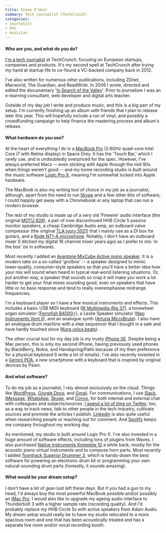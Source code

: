 ```yaml
---
title: Steve O'Hear
summary: Tech journalist (TechCrunch)
categories:
- journalist
- mac
- musician
---
```


#### Who are you, and what do you do?

[I'm a tech journalist](http://www.ohear.net/ "Steve's website.") at TechCrunch, focusing on European startups, companies and products. It's my second spell at TechCrunch after trying my hand at startup life to co-found a VC-backed company back in 2012. 

I've also written for numerous other publications, including ZDnet, Macworld, The Guardian, and ReadWrite. In 2006 I wrote, directed and edited the documentary '[In Search of the Valley](http://www.stage4.co.uk/film/ "A film about Silicon Valley.")'. Prior to journalism I was an e-learning consultant, web developer and digital arts teacher.

Outside of my day job I write and produce music, and this is a big part of my setup. I'm currently finishing up an album with friends that I plan to release later this year. This will hopefully include a run of vinyl, and possibly a crowdfunding campaign to help finance the mastering process and album's release.

#### What hardware do you use?

At the heart of everything I do is a [MacBook Pro][macbook-pro] (2.6GHz quad-core Intel Core i7 with Retina display) in Space Grey. It has the 'Touch Bar,' which I rarely use, and is undoubtedly overpriced for the spec. However, I've always preferred Macs -- even sticking with Apple through the mid 90s when things weren't good -- and my home recording studio is built around the music software [Logic Pro X][logic-pro], meaning I'm somewhat locked into Apple hardware.

The MacBook is also my writing tool of choice in my job as a journalist, although, apart from the need to run [Skype][] and a few other bits of software, I could happily get away with a Chromebook or any laptop that can run a modern browser.

The rest of my studio is made up of a very old 'Firewire' audio interface (the original [MOTU 828][motu-828]), a pair of now discontinued HHB Circle 5 passive monitor speakers, a cheap Cambridge Audio amp, an outboard valve compressor (the original [TLA Ivory 5021][ivory-5021]) that I mainly use as a DI box for guitars, and a [Rode NT1-A microphone][rode-nt1-a]. Notably, I don't have an outboard mixer (I ditched my digital 16 channel mixer years ago) as I prefer to mix 'in the box' (ie in software).

Most recently I added an [Avantone MixCube Active mono speaker][mixcube-active]. It is a modern take on a so-called 'grotbox' -- a speaker designed to mimic lower‑quality, consumer‑style speakers so that you'll have a better idea how your mix will sound when heard in typical real‑world listening situations. Or, put another way, a speaker that sounds so crap it will make you work a lot harder to get your final mixes sounding good, even on speakers that have little or no bass response and tend to really overemphasise midrange frequencies.

I'm a keyboard player so I have a few musical instruments and effects. This includes a basic USB MIDI keyboard ([IK Multimedia iRig 37][irig-keys-37-pro]), a tonewheel organ simulator ([Ferrofish B4000+][b4000-plus]), a Leslie Speaker simulator ([Neo Instruments Vent II][ventilator-ii]), and an analogue synth ([Arturia MicroBrute][microbrute]). I also have an analogue drum machine with a step sequencer that I bought in a sale and have hardly touched since ([Korg volca beats][volca-beats]).

The other crucial tool for my day job is my trusty [iPhone SE][iphone-se]. Despite being a Mac person, this is only my second iPhone, having previously used phones by BlackBerry, Nokia, and Handspring/Palm because of my then preference for a physical keyboard (I write a lot of emails). I've also recently invested in a [Gemini PDA][gemini.2], a new smartphone with a keyboard that is inspired by original devices by Psion.

#### And what software?

To do my job as a journalist, I rely almost exclusively on the cloud. Things like [WordPress][], [Google Docs][google-docs], and [Gmail][]. For communications, I use [Slack][], [iMessage][], [WhatsApp][], [Skype][], and [Convo][], for both internal and external chat with colleagues and subjects/sources. [I spend a lot of time on Twitter](https://twitter.com/sohear "Steve's Twitter account."), too, as a way to track news, talk to other people in the tech industry, cultivate sources and promote the articles I publish. [LinkedIn][] is also quite useful when researching people or reaching out for comment. And [Spotify][] keeps me company throughout my working day.

As mentioned, my studio is built around Logic Pro X. I've also invested in a huge amount of software effects, including tons of plugins from Waves. I also purchased [Native Instruments Komplete 10][komplete] a while back, mostly for the acoustic piano virtual instruments and to compose horn parts. Most recently I added [Toontrack Superior Drummer 3][superior-drummer], which is hands-down the best software for powering an electronic drum kit or programming your own natural-sounding drum parts (honestly, it sounds amazing).

#### What would be your dream setup?

I don't have a lot of gear-lust left these days. But if you had a gun to my head, I'd always buy the most powerful MacBook possible and/or possibly an [iMac Pro][imac-pro]. I would also like to upgrade my ageing audio interface to Thunderbolt 3 with a higher sample rate (recording quality). And I'd probably replace my HHB Circle 5s with active speakers from Adam Audio. My dream setup would really be to have my studio relocated to a more spacious room and one that has been acoustically treated and has a separate live room and/or vocal recording booth.

[rode-nt1-a]: http://www.rodent1a.com/ "A microphone."
[ivory-5021]: https://www.musiciansfriend.com/pro-audio/tl-audio-ivory-5021-tube-compressor "A tube compressor."
[irig-keys-37-pro]: http://www.ikmultimedia.com/products/irigkeys37pro/ "A MIDI keyboard."
[iphone-se]: https://en.wikipedia.org/wiki/IPhone_SE "A 4 inch smartphone."
[imac-pro]: https://en.wikipedia.org/wiki/IMac_Pro "An all-in-one workstation."
[gemini.2]: https://www.planetcom.co.uk/ "A mobile device with a built-in keyboard."
[microbrute]: https://www.arturia.com/products/hardware-synths/microbrute "A synth."
[mixcube-active]: http://www.avantonepro.com/mixcubes-active-black.php "A pair of studio speakers."
[macbook-pro]: https://www.apple.com/macbook-pro/ "A laptop."
[motu-828]: https://www.soundonsound.com/reviews/motu-828 "A FireWire audio interface."
[volca-beats]: http://www.korg.com/us/products/dj/volca_beats/ "An analogue rhythm machine."
[ventilator-ii]: https://www.amazon.com/Neo-Instruments-VENTILATOR-II-Ventilator-II/dp/B00LRARH4Y "A rotary cabinet simulator."
[b4000-plus]: https://ferrofish.com/en/products/b4000-2/ "An organ expander module."
[imessage]: https://en.wikipedia.org/wiki/iMessage "A messaging platform."
[gmail]: https://mail.google.com/mail/ "Web-based email."
[google-docs]: https://en.wikipedia.org/wiki/Google_Docs "A web-based office suite."
[skype]: https://www.skype.com/en/ "Voice and video chat software."
[spotify]: https://www.spotify.com/us/ "A music streaming service."
[superior-drummer]: https://en.wikipedia.org/wiki/Superior_drummer_2.0 "A drum sampler."
[slack]: https://slack.com/ "A collaboration service."
[convo]: https://www.convo.com/ "A team collaboration service."
[komplete]: https://www.native-instruments.com/en/products/komplete/ "An instruments and sound effect collection."
[logic-pro]: https://www.apple.com/logic-pro/ "A professional audio application for the Mac."
[linkedin]: https://www.linkedin.com "A business-focused social network."
[wordpress]: https://wordpress.com/ "Weblog publishing software."
[whatsapp]: https://www.whatsapp.com/ "A messaging service."
